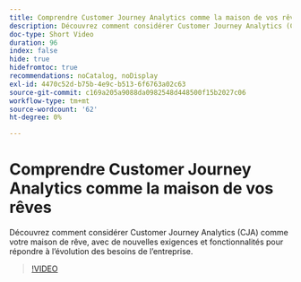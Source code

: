 ```yaml
---
title: Comprendre Customer Journey Analytics comme la maison de vos rêves
description: Découvrez comment considérer Customer Journey Analytics (CJA) comme votre maison de rêve, avec de nouvelles exigences et fonctionnalités pour répondre à l’évolution des besoins de l’entreprise.
doc-type: Short Video
duration: 96
index: false
hide: true
hidefromtoc: true
recommendations: noCatalog, noDisplay
exl-id: 4470c52d-b75b-4e9c-b513-6f6763a02c63
source-git-commit: c169a205a9088da0982548d448500f15b2027c06
workflow-type: tm+mt
source-wordcount: '62'
ht-degree: 0%

---
```


# Comprendre Customer Journey Analytics comme la maison de vos rêves

Découvrez comment considérer Customer Journey Analytics (CJA) comme votre maison de rêve, avec de nouvelles exigences et fonctionnalités pour répondre à l’évolution des besoins de l’entreprise.

<!-- 62_S113_3442460_95_understanding-customer-journey-analytics-as-your-dream-home -->
>[!VIDEO](https://video.tv.adobe.com/v/3462970/?learn=on&enablevpops=true&captions=fre_fr)
